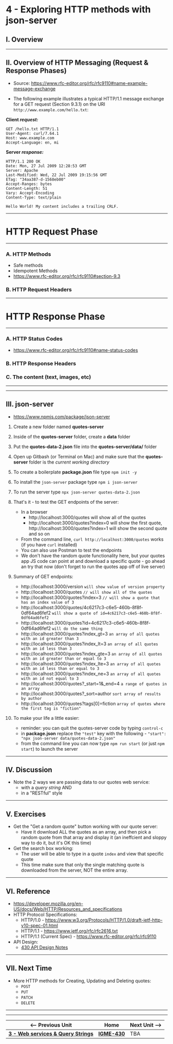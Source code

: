 # 4 - Exploring HTTP methods with json-server

## I. Overview

---

## II. Overview of HTTP Messaging (Request & Response Phases)
- Source: https://www.rfc-editor.org/rfc/rfc9110#name-example-message-exchange

- The following example illustrates a typical HTTP/1.1 message exchange for a GET request (Section 9.3.1) on the URI `http://www.example.com/hello.txt`:

**Client *request:***

```
GET /hello.txt HTTP/1.1
User-Agent: curl/7.64.1
Host: www.example.com
Accept-Language: en, mi
```

**Server *response:***

```
HTTP/1.1 200 OK
Date: Mon, 27 Jul 2009 12:28:53 GMT
Server: Apache
Last-Modified: Wed, 22 Jul 2009 19:15:56 GMT
ETag: "34aa387-d-1568eb00"
Accept-Ranges: bytes
Content-Length: 51
Vary: Accept-Encoding
Content-Type: text/plain

Hello World! My content includes a trailing CRLF.
```

---
# HTTP Request Phase
---

### A. HTTP Methods
- Safe methods
- Idempotent Methods
- https://www.rfc-editor.org/rfc/rfc9110#section-9.3

### B. HTTP Request Headers


---
# HTTP Response Phase
---

### A. HTTP Status Codes
- https://www.rfc-editor.org/rfc/rfc9110#name-status-codes

### B. HTTP Response Headers

### C. The content (text, images, etc)

---
___

## III. json-server
- https://www.npmjs.com/package/json-server

1. Create a new folder named **quotes-server**

2. Inside of the **quotes-server** folder, create a **data** folder

3. Put the **quotes-data-2.json** file into the **quotes-server/data/** folder

4. Open up Gitbash (or Terminal on Mac) and make sure that the **quotes-server** folder is the *current working directory*

5. To create a boilerplate **package.json** file type `npm init -y`

6. To install the `json-server` package type `npm i json-server`

7. To run the server type `npx json-server quotes-data-2.json`

8. That's it - to test the GET endpoints of the server:

    - In a browser
      - http://localhost:3000/quotes will show all of the quotes
      - http://localhost:3000/quotes?index=0 will show the first quote, http://localhost:3000/quotes?index=1 will show the second quote and so on
    - From the command line, `curl http://localhost:3000/quotes` works (if you have `curl` installed)
    - You can also use Postman to test the endpoints
    - We don't have the random quote functionality here, but your quotes app JS code can point at and download a specific quote - go ahead an try that now (don't forget to run the quotes app off of live server) 

10. Summary of GET endpoints:

    - http://localhost:3000/version `will show value of version property`
    - http://localhost:3000/quotes `// will show all of the quotes`
    - http://localhost:3000/quotes?index=3 `// will show a quote that has an index value of 3`
    - http://localhost:3000/quotes/4c6217c3-c6e5-460b-8f8f-0df64ad6fef2 `will show a quote of id=4c6217c3-c6e5-460b-8f8f-0df64ad6fef2`
    - http://localhost:3000/quotes?id=4c6217c3-c6e5-460b-8f8f-0df64ad6fef2 `will do the same thing`
    - http://localhost:3000/quotes?index_gt=3 `an array of all quotes with an id greater than 3`
    - http://localhost:3000/quotes?index_lt=3 `an array of all quotes with an id less than 3`
    - http://localhost:3000/quotes?index_gte=3 `an array of all quotes with an id greater than or equal to 3`
    - http://localhost:3000/quotes?index_lte=3 `an array of all quotes with an id less than or equal to 3`
    - http://localhost:3000/quotes?index_ne=3 `an array of all quotes with an id not equal to 3`
    - http://localhost:3000/quotes?_start=1&_end=4 `a range of quotes in an array`
    - http://localhost:3000/quotes?_sort=author `sort array of results by author`
    - http://localhost:3000/quotes?tags[0]=fiction `array of quotes where the first tag is "fiction"`

11. To make your life a little easier:
    - reminder: you can quit the quotes-server code by typing `control-c`
    - in **package.json** replace the `"test"` key with the following - `"start": "npx json-server data/quotes-data-2.json"`
    - from the command line you can now type `npm run start` (or just `npm start`) to launch the server

---

## IV. Discussion
- Note the 2 ways we are passing data to our quotes web service:
  - with a *query string* AND
  - in a "RESTful" style

---

## V. Exercises
- Get the "Get a random quote" button working with our quote server:
  - Have it download ALL the quotes as an array, and then pick a random quote from that array and display it (an ineffcient and sloppy way to do it, but it's OK this time)
- Get the search box working:
  - The user will be able to type in a quote `index` and view that specific quote
  - This time make sure that only the single matching quote is downloaded from the server, NOT the entire array. 

---

## VI. Reference
- https://developer.mozilla.org/en-US/docs/Web/HTTP/Resources_and_specifications
- HTTP Protocol Specifications:
  - HTTP/1.0 - https://www.w3.org/Protocols/HTTP/1.0/draft-ietf-http-v10-spec-01.html
  - HTTP/1.1 - https://www.ietf.org/rfc/rfc2616.txt
  - HTTP/1.1 (Current Spec) - https://www.rfc-editor.org/rfc/rfc9110
- API Design:
  - [430 API Design Notes](../concepts/api-design.md)
 

---

## VII. Next Time
- More HTTP methods for Creating, Updating and Deleting quotes:
  - `POST`
  - `PUT` 
  - `PATCH`
  - `DELETE`

---
---

| <-- Previous Unit | Home | Next Unit -->
| --- | --- | --- 
| [**3 - Web services & Query Strings**](3-web-service-query-string.md)  |  [**IGME-430**](../) | TBA
